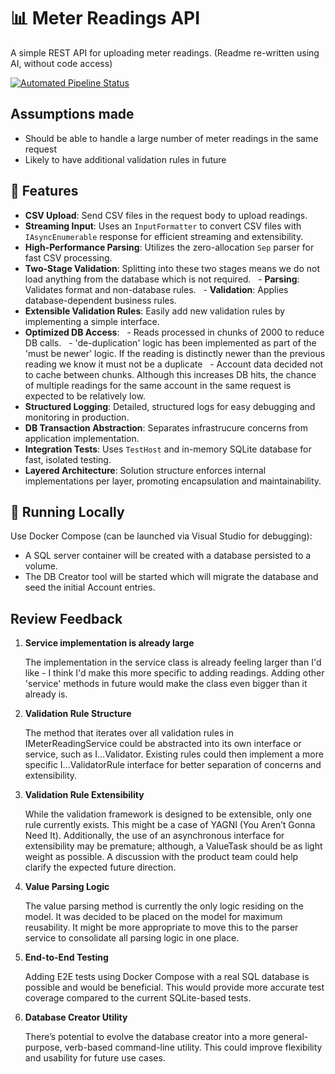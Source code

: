 # 📊 Meter Readings API

A simple REST API for uploading meter readings. (Readme re-written using AI, without code access)

[![Automated Pipeline Status](https://github.com/ENSEK-Recruitment/PeteForrest/actions/workflows/dotnet.yml/badge.svg)](https://github.com/ENSEK-Recruitment/PeteForrest/actions/workflows/dotnet.yml)

## Assumptions made
- Should be able to handle a large number of meter readings in the same request
- Likely to have additional validation rules in future

## 🚀 Features
- **CSV Upload**: Send CSV files in the request body to upload readings.
- **Streaming Input**: Uses an `InputFormatter` to convert CSV files with `IAsyncEnumerable` response for efficient streaming and extensibility.
- **High-Performance Parsing**: Utilizes the zero-allocation `Sep` parser for fast CSV processing.
- **Two-Stage Validation**: Splitting into these two stages means we do not load anything from the database which is not required.
  - **Parsing**: Validates format and non-database rules.
  - **Validation**: Applies database-dependent business rules.
- **Extensible Validation Rules**: Easily add new validation rules by implementing a simple interface.
- **Optimized DB Access**:
  - Reads processed in chunks of 2000 to reduce DB calls.
  - 'de-duplication' logic has been implemented as part of the 'must be newer' logic. If the reading is distinctly newer than the previous reading we know it must not be a duplicate
  - Account data decided not to cache between chunks. Although this increases DB hits, the chance of multiple readings for the same account in the same request is expected to be relatively low.
- **Structured Logging**: Detailed, structured logs for easy debugging and monitoring in production.
- **DB Transaction Abstraction**: Separates infrastrucure concerns from application implementation.
- **Integration Tests**: Uses `TestHost` and in-memory SQLite database for fast, isolated testing.
- **Layered Architecture**: Solution structure enforces internal implementations per layer, promoting encapsulation and maintainability.

## 🧪 Running Locally

Use Docker Compose (can be launched via Visual Studio for debugging):
- A SQL server container will be created with a database persisted to a volume.
- The DB Creator tool will be started which will migrate the database and seed the initial Account entries.

## Review Feedback

1. **Service implementation is already large**

    The implementation in the service class is already feeling larger than I'd like - I think I'd make this more specific to adding readings. Adding other 'service' methods in future would make the class even bigger than it already is.

2. **Validation Rule Structure**

    The method that iterates over all validation rules in IMeterReadingService could be abstracted into its own interface or service, such as I...Validator. Existing rules could then implement a more specific I...ValidatorRule interface for better separation of concerns and extensibility.

3. **Validation Rule Extensibility**

    While the validation framework is designed to be extensible, only one rule currently exists. This might be a case of YAGNI (You Aren’t Gonna Need It). Additionally, the use of an asynchronous interface for extensibility may be premature; although, a ValueTask should be as light weight as possible. A discussion with the product team could help clarify the expected future direction.

4. **Value Parsing Logic**

    The value parsing method is currently the only logic residing on the model. It was decided to be placed on the model for maximum reusability. It might be more appropriate to move this to the parser service to consolidate all parsing logic in one place.

5. **End-to-End Testing**

    Adding E2E tests using Docker Compose with a real SQL database is possible and would be beneficial. This would provide more accurate test coverage compared to the current SQLite-based tests.

6. **Database Creator Utility**

    There’s potential to evolve the database creator into a more general-purpose, verb-based command-line utility. This could improve flexibility and usability for future use cases.

